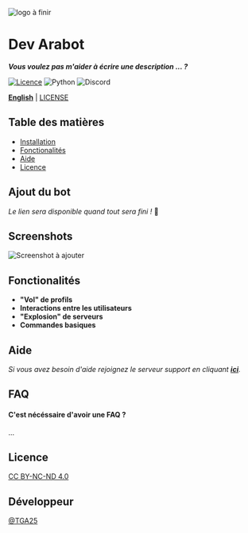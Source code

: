 ![logo à finir](logo.png)


# Dev Arabot

___Vous voulez pas m'aider à écrire une description ... ?___

[![Licence](https://img.shields.io/github/license/Ileriayo/markdown-badges?style=for-the-badge)](./LICENSE)
![Python](https://img.shields.io/badge/python-3670A0?style=for-the-badge&logo=python&logoColor=ffdd54)
![Discord](https://img.shields.io/badge/Discord-%235865F2.svg?style=for-the-badge&logo=discord&logoColor=white)


[**English**](README.md) | [LICENSE](LICENSE)

## Table des matières

- [Installation](#Ajoutdubot)
- [Fonctionalités](#Fonctionalités)
- [Aide](#Aide)
- [Licence](#Licence)

## Ajout du bot

*Le lien sera disponible quand tout sera fini !* 🚧 
    
## Screenshots

![Screenshot à ajouter](.png)


## Fonctionalités

- **"Vol" de profils**
- **Interactions entre les utilisateurs**
- **"Explosion" de serveurs**
- **Commandes basiques**


## Aide

*Si vous avez besoin d'aide rejoignez le serveur support en cliquant __[ici](https://discord.com/invite/uGWkqYazzw)__.*


## FAQ

#### C'est nécéssaire d'avoir une FAQ ?

...  


## Licence

[CC BY-NC-ND 4.0](./LICENSE)


## Développeur

[@TGA25](https://www.github.com/TGA25Dev)